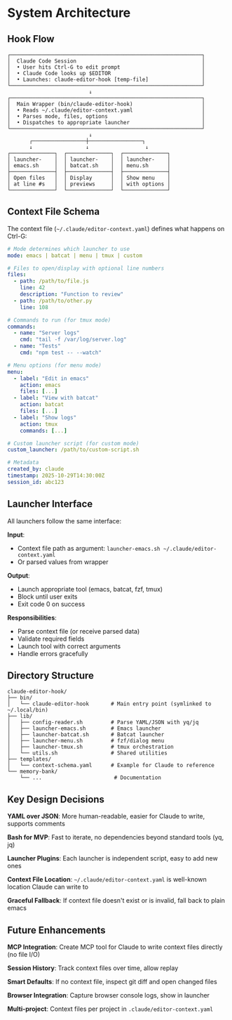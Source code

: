 # System Architecture

## Hook Flow

```
┌─────────────────────────────────────────────────────────────┐
│  Claude Code Session                                        │
│  • User hits Ctrl-G to edit prompt                          │
│  • Claude Code looks up $EDITOR                             │
│  • Launches: claude-editor-hook [temp-file]                 │
└─────────────────────────────────────────────────────────────┘
                          ↓
┌─────────────────────────────────────────────────────────────┐
│  Main Wrapper (bin/claude-editor-hook)                      │
│  • Reads ~/.claude/editor-context.yaml                      │
│  • Parses mode, files, options                              │
│  • Dispatches to appropriate launcher                       │
└─────────────────────────────────────────────────────────────┘
                          ↓
       ┌─────────────────┼─────────────────┐
       ↓                 ↓                  ↓
┌──────────────┐  ┌──────────────┐  ┌──────────────┐
│ launcher-    │  │ launcher-    │  │ launcher-    │
│ emacs.sh     │  │ batcat.sh    │  │ menu.sh      │
├──────────────┤  ├──────────────┤  ├──────────────┤
│ Open files   │  │ Display      │  │ Show menu    │
│ at line #s   │  │ previews     │  │ with options │
└──────────────┘  └──────────────┘  └──────────────┘
```

## Context File Schema

The context file (`~/.claude/editor-context.yaml`) defines what happens on Ctrl-G:

```yaml
# Mode determines which launcher to use
mode: emacs | batcat | menu | tmux | custom

# Files to open/display with optional line numbers
files:
  - path: /path/to/file.js
    line: 42
    description: "Function to review"
  - path: /path/to/other.py
    line: 108

# Commands to run (for tmux mode)
commands:
  - name: "Server logs"
    cmd: "tail -f /var/log/server.log"
  - name: "Tests"
    cmd: "npm test -- --watch"

# Menu options (for menu mode)
menu:
  - label: "Edit in emacs"
    action: emacs
    files: [...]
  - label: "View with batcat"
    action: batcat
    files: [...]
  - label: "Show logs"
    action: tmux
    commands: [...]

# Custom launcher script (for custom mode)
custom_launcher: /path/to/custom-script.sh

# Metadata
created_by: claude
timestamp: 2025-10-29T14:30:00Z
session_id: abc123
```

## Launcher Interface

All launchers follow the same interface:

**Input**:
- Context file path as argument: `launcher-emacs.sh ~/.claude/editor-context.yaml`
- Or parsed values from wrapper

**Output**:
- Launch appropriate tool (emacs, batcat, fzf, tmux)
- Block until user exits
- Exit code 0 on success

**Responsibilities**:
- Parse context file (or receive parsed data)
- Validate required fields
- Launch tool with correct arguments
- Handle errors gracefully

## Directory Structure

```
claude-editor-hook/
├── bin/
│   └── claude-editor-hook       # Main entry point (symlinked to ~/.local/bin)
├── lib/
│   ├── config-reader.sh         # Parse YAML/JSON with yq/jq
│   ├── launcher-emacs.sh        # Emacs launcher
│   ├── launcher-batcat.sh       # Batcat launcher
│   ├── launcher-menu.sh         # fzf/dialog menu
│   ├── launcher-tmux.sh         # tmux orchestration
│   └── utils.sh                 # Shared utilities
├── templates/
│   └── context-schema.yaml      # Example for Claude to reference
└── memory-bank/
    └── ...                       # Documentation
```

## Key Design Decisions

**YAML over JSON**: More human-readable, easier for Claude to write, supports comments

**Bash for MVP**: Fast to iterate, no dependencies beyond standard tools (yq, jq)

**Launcher Plugins**: Each launcher is independent script, easy to add new ones

**Context File Location**: `~/.claude/editor-context.yaml` is well-known location Claude can write to

**Graceful Fallback**: If context file doesn't exist or is invalid, fall back to plain emacs

## Future Enhancements

**MCP Integration**: Create MCP tool for Claude to write context files directly (no file I/O)

**Session History**: Track context files over time, allow replay

**Smart Defaults**: If no context file, inspect git diff and open changed files

**Browser Integration**: Capture browser console logs, show in launcher

**Multi-project**: Context files per project in `.claude/editor-context.yaml`
